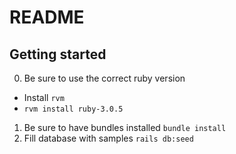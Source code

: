 # README

## Getting started

0. Be sure to use the correct ruby version
  - Install `rvm`
  - `rvm install ruby-3.0.5`
1. Be sure to have bundles installed
  `bundle install`
2. Fill database with samples
  `rails db:seed`
